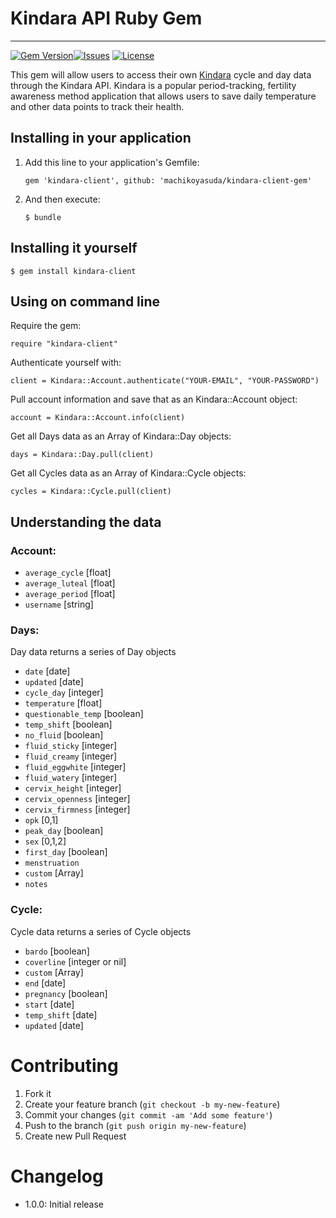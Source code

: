 # Kindara API Ruby Gem
--------

  [![Gem Version](https://badge.fury.io/rb/kindara-client.svg)](https://badge.fury.io/rb/kindara-client)[![Issues](http://img.shields.io/github/issues/machikoyasuda/kindara-client-gem.svg?style=flat-square)](http://github.com/machikoyasuda/kindara-client-gem/issues)  [![License](http://img.shields.io/badge/license-MIT-brightgreen.svg?style=flat-square)](http://opensource.org/licenses/MIT)



This gem will allow users to access their own [Kindara](http://kindara.com) cycle and day data through the Kindara API. Kindara is a popular period-tracking, fertility awareness method application that allows users to save daily temperature and other data points to track their health.

## Installing in your application

1. Add this line to your application's Gemfile:

    ```gem 'kindara-client', github: 'machikoyasuda/kindara-client-gem'```

2. And then execute:

    ```$ bundle```

## Installing it yourself

```$ gem install kindara-client```

## Using on command line

Require the gem:

`require "kindara-client"`

Authenticate yourself with:

`client = Kindara::Account.authenticate("YOUR-EMAIL", "YOUR-PASSWORD")`

Pull account information and save that as an Kindara::Account object:

`account = Kindara::Account.info(client)`

Get all Days data as an Array of Kindara::Day objects:

`days = Kindara::Day.pull(client)`

Get all Cycles data as an Array of Kindara::Cycle objects:

`cycles = Kindara::Cycle.pull(client)`

## Understanding the data

### Account:
  - `average_cycle` [float]
  - `average_luteal` [float]
  - `average_period` [float]
  - `username` [string]

### Days:
Day data returns a series of Day objects
  - `date` [date]
  - `updated` [date]
  - `cycle_day` [integer]
  - `temperature` [float]
  - `questionable_temp` [boolean]
  - `temp_shift` [boolean]
  - `no_fluid` [boolean]
  - `fluid_sticky` [integer]
  - `fluid_creamy` [integer]
  - `fluid_eggwhite` [integer]
  - `fluid_watery` [integer]
  - `cervix_height` [integer]
  - `cervix_openness` [integer]
  - `cervix_firmness` [integer]
  - `opk` [0,1]
  - `peak_day` [boolean]
  - `sex` [0,1,2]
  - `first_day` [boolean]
  - `menstruation`
  - `custom` [Array]
  - `notes`

### Cycle:  
Cycle data returns a series of Cycle objects
  - `bardo` [boolean]
  - `coverline` [integer or nil]
  - `custom` [Array]
  - `end` [date]
  - `pregnancy` [boolean]
  - `start` [date]
  - `temp_shift` [date]
  - `updated` [date]


Contributing
============

  1. Fork it
  2. Create your feature branch (`git checkout -b my-new-feature`)
  3. Commit your changes (`git commit -am 'Add some feature'`)
  4. Push to the branch (`git push origin my-new-feature`)
  5. Create new Pull Request


Changelog
=========

  - 1.0.0: Initial release

